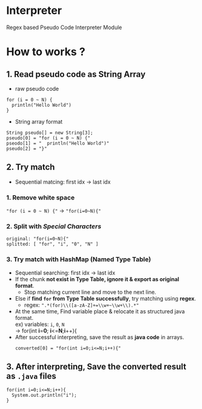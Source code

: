 # Interpreter
Regex based Pseudo Code Interpreter Module

# How to works ?
## 1. Read **pseudo code** as **String Array**
* raw pseudo code
````
for (i = 0 ~ N) {
  println("Hello World")
}
````
* String array format
````
String pseudo[] = new String[3];
pseudo[0] = "for (i = 0 ~ N) {"
pseodo[1] = "  println("Hello World")"
pseudo[2] = "}"
````
## 2. Try match
* Sequential matcing: first idx -> last idx
### 1. Remove white space
`"for (i = 0 ~ N) {"` -> `"for(i=0~N){"`
### 2. Split with <i>Special Characters</i>
````
original: "for(i=0~N){"
splitted: [ "for", "i", "0", "N" ]
````
### 3. Try match with HashMap (Named Type Table)
* Sequential searching: first idx -> last idx <br>
* If the chunk **not exist in Type Table, ignore it & export as original format**.
  * Stop matching current line and move to the next line.
* Else if **find `for` from Type Table successfully**, try matching using **regex**.
  * regex: `".*(for)\\([a-zA-Z]+=\\w+~\\w+\\).*"`
* At the same time, Find variable place & relocate it as structured java format. <br>
  ex) variables: `i`, `0`, `N`<br>
  -> for(int **i**=**0**; **i**<=**N**;**i**++){
* After successful interpreting, save the result as **java code** in arrays.
  ````
  converted[0] = "for(int i=0;i<=N;i++){"
  ````
## 3. After interpreting, Save the converted result as `.java` files
````
for(int i=0;i<=N;i++){
  System.out.println("i");
}
````
